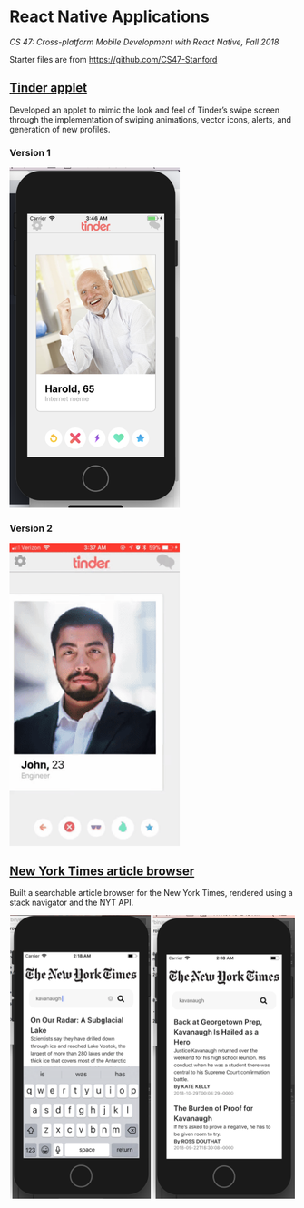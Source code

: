 # React Native Applications
*CS 47: Cross-platform Mobile Development with React Native, Fall 2018*

Starter files are from https://github.com/CS47-Stanford

## [Tinder applet](https://github.com/jchens/cs-47/tree/master/tinder%20applet)
Developed an applet to mimic the look and feel of Tinder’s swipe screen through the implementation of swiping animations, vector icons, alerts, and generation of new profiles.

### Version 1
<img src="https://github.com/jchens/cs-47/blob/master/tinder%20applet/images/v1.png" width="300">

### Version 2
<img src="https://github.com/jchens/cs-47/blob/master/tinder%20applet/images/v2%20swiping%20animation.gif" width="300">

## [New York Times article browser](https://github.com/jchens/cs-47/tree/master/nyt%20browser)
Built a searchable article browser for the New York Times, rendered using a stack navigator and the NYT API.
<div align="center">
  <img src="https://github.com/jchens/cs-47/blob/master/nyt%20browser/images/v1%20-%20searching.png" height="500">
  <img src="https://github.com/jchens/cs-47/blob/master/nyt%20browser/images/v1%20-%20results.png" height="500">
<div align="center">
